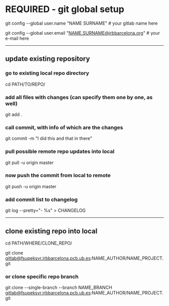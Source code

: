 # REQUIRED - git global setup
git config --global user.name "NAME SURNAME" # your gitlab name here

git config --global user.email "NAME.SURNAME@irbbarcelona.org" # your e-mail here


-----------------------------------------------------------------------------------


## update existing repository

### go to existing local repo directory
cd PATH/TO/REPO/

### add all files with changes (can specify them one by one, as well)
git add .

### call commit, with info of which are the changes
git commit -m "I did this and that in there"

### pull possible remote repo updates into local
git pull -u origin master

### now push the commit from local to remote
git push -u origin master

### add commit list to changelog
git log --pretty="- %s" > CHANGELOG


------------------------------------------------------------------------------------


## clone existing repo into local
cd PATH/WHERE/CLONE_REPO/

git clone gitlab@fsupeksvr.irbbarcelona.pcb.ub.es:NAME_AUTHOR/NAME_PROJECT.git

### or clone specific repo branch
git clone --single-branch --branch NAME_BRANCH gitlab@fsupeksvr.irbbarcelona.pcb.ub.es:NAME_AUTHOR/NAME_PROJECT.git
